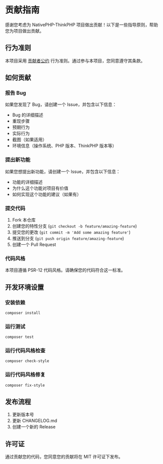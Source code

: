 # 贡献指南

感谢您考虑为 NativePHP-ThinkPHP 项目做出贡献！以下是一些指导原则，帮助您为项目做出贡献。

## 行为准则

本项目采用 [贡献者公约](https://www.contributor-covenant.org/zh-cn/version/2/0/code_of_conduct/) 行为准则。通过参与本项目，您同意遵守其条款。

## 如何贡献

### 报告 Bug

如果您发现了 Bug，请创建一个 Issue，并包含以下信息：

- Bug 的详细描述
- 重现步骤
- 预期行为
- 实际行为
- 截图（如果适用）
- 环境信息（操作系统、PHP 版本、ThinkPHP 版本等）

### 提出新功能

如果您想提出新功能，请创建一个 Issue，并包含以下信息：

- 功能的详细描述
- 为什么这个功能对项目有价值
- 如何实现这个功能的建议（如果有）

### 提交代码

1. Fork 本仓库
2. 创建您的特性分支 (`git checkout -b feature/amazing-feature`)
3. 提交您的更改 (`git commit -m 'Add some amazing feature'`)
4. 推送到分支 (`git push origin feature/amazing-feature`)
5. 创建一个 Pull Request

### 代码风格

本项目遵循 PSR-12 代码风格。请确保您的代码符合这一标准。

## 开发环境设置

### 安装依赖

```bash
composer install
```

### 运行测试

```bash
composer test
```

### 运行代码风格检查

```bash
composer check-style
```

### 运行代码风格修复

```bash
composer fix-style
```

## 发布流程

1. 更新版本号
2. 更新 CHANGELOG.md
3. 创建一个新的 Release

## 许可证

通过贡献您的代码，您同意您的贡献将在 MIT 许可证下发布。
